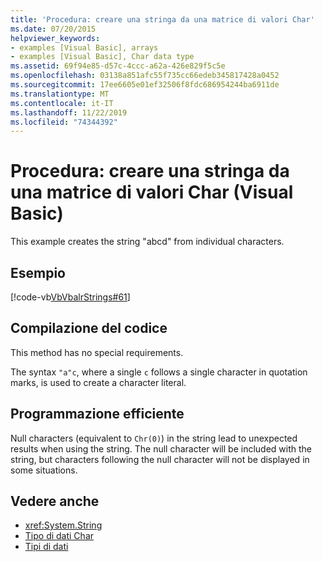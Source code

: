 ```yaml
---
title: 'Procedura: creare una stringa da una matrice di valori Char'
ms.date: 07/20/2015
helpviewer_keywords:
- examples [Visual Basic], arrays
- examples [Visual Basic], Char data type
ms.assetid: 69f94e85-d57c-4ccc-a62a-426e829f5c5e
ms.openlocfilehash: 03138a851afc55f735cc66edeb345817428a0452
ms.sourcegitcommit: 17ee6605e01ef32506f8fdc686954244ba6911de
ms.translationtype: MT
ms.contentlocale: it-IT
ms.lasthandoff: 11/22/2019
ms.locfileid: "74344392"
---
```

# <a name="how-to-create-a-string-from-an-array-of-char-values-visual-basic"></a>Procedura: creare una stringa da una matrice di valori Char (Visual Basic)
This example creates the string "abcd" from individual characters.  
  
## <a name="example"></a>Esempio  
 [!code-vb[VbVbalrStrings#61](~/samples/snippets/visualbasic/VS_Snippets_VBCSharp/VbVbalrStrings/VB/Class2.vb#61)]  
  
## <a name="compiling-the-code"></a>Compilazione del codice  
 This method has no special requirements.  
  
 The syntax `"a"c`, where a single `c` follows a single character in quotation marks, is used to create a character literal.  
  
## <a name="robust-programming"></a>Programmazione efficiente  
 Null characters (equivalent to `Chr(0)`) in the string lead to unexpected results when using the string. The null character will be included with the string, but characters following the null character will not be displayed in some situations.  
  
## <a name="see-also"></a>Vedere anche

- <xref:System.String>
- [Tipo di dati Char](../../../../visual-basic/language-reference/data-types/char-data-type.md)
- [Tipi di dati](../../../../visual-basic/programming-guide/language-features/data-types/index.md)
